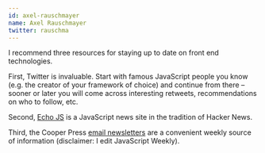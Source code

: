 ```yaml
---
id: axel-rauschmayer
name: Axel Rauschmayer
twitter: rauschma
---
```


I recommend three resources for staying up to date on front end technologies.

First, Twitter is invaluable. Start with famous JavaScript people you know (e.g. the creator of your framework of choice) and continue from there – sooner or later you will come across interesting retweets, recommendations on who to follow, etc.

Second, [Echo JS](http://www.echojs.com/) is a JavaScript news site in the tradition of Hacker News.

Third, the Cooper Press [email newsletters](https://cooperpress.com/) are a convenient weekly source of information (disclaimer: I edit JavaScript Weekly).
